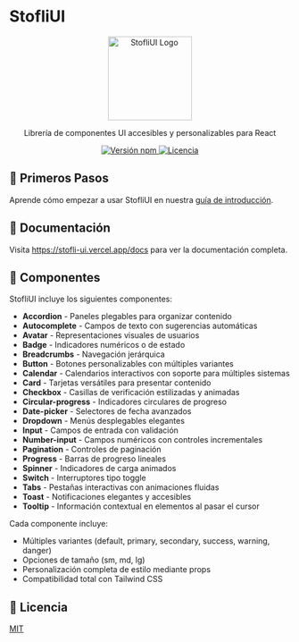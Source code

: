# StofliUI

<div align="center">
  <img src="https://raw.githubusercontent.com/username/stofli-ui/main/assets/logo.png" alt="StofliUI Logo" width="150" />
  
  <p>Librería de componentes UI accesibles y personalizables para React</p>
  
  <div>
    <a href="https://www.npmjs.com/package/stofli-ui">
    <img src="https://img.shields.io/npm/v/stofli-ui" alt="Versión npm" />
  </a>
  <a href="https://github.com/stt0k/StofliUI/blob/main/LICENSE">
    <img src="https://img.shields.io/github/license/username/stofli-ui" alt="Licencia" />
  </a>
  </div>
</div>

## 🚀 Primeros Pasos

Aprende cómo empezar a usar StofliUI en nuestra [guía de introducción](https://stofli-ui.vercel.app/docs/introduccion).

## 📝 Documentación

Visita https://stofli-ui.vercel.app/docs para ver la documentación completa.

## 🧩 Componentes

StofliUI incluye los siguientes componentes:

- **Accordion** - Paneles plegables para organizar contenido
- **Autocomplete** - Campos de texto con sugerencias automáticas
- **Avatar** - Representaciones visuales de usuarios
- **Badge** - Indicadores numéricos o de estado
- **Breadcrumbs** - Navegación jerárquica
- **Button** - Botones personalizables con múltiples variantes
- **Calendar** - Calendarios interactivos con soporte para múltiples sistemas
- **Card** - Tarjetas versátiles para presentar contenido
- **Checkbox** - Casillas de verificación estilizadas y animadas
- **Circular-progress** - Indicadores circulares de progreso
- **Date-picker** - Selectores de fecha avanzados
- **Dropdown** - Menús desplegables elegantes
- **Input** - Campos de entrada con validación
- **Number-input** - Campos numéricos con controles incrementales
- **Pagination** - Controles de paginación 
- **Progress** - Barras de progreso lineales
- **Spinner** - Indicadores de carga animados
- **Switch** - Interruptores tipo toggle
- **Tabs** - Pestañas interactivas con animaciones fluidas
- **Toast** - Notificaciones elegantes y accesibles
- **Tooltip** - Información contextual en elementos al pasar el cursor

Cada componente incluye:
- Múltiples variantes (default, primary, secondary, success, warning, danger)
- Opciones de tamaño (sm, md, lg)
- Personalización completa de estilo mediante props
- Compatibilidad total con Tailwind CSS

## 📄 Licencia

[MIT](https://choosealicense.com/licenses/mit/)



